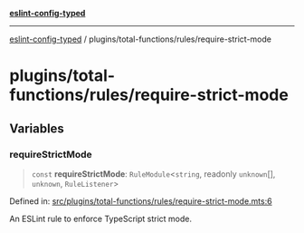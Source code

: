 [**eslint-config-typed**](../../../README.md)

---

[eslint-config-typed](../../../README.md) / plugins/total-functions/rules/require-strict-mode

# plugins/total-functions/rules/require-strict-mode

## Variables

### requireStrictMode

> `const` **requireStrictMode**: `RuleModule`\<`string`, readonly `unknown`[], `unknown`, `RuleListener`\>

Defined in: [src/plugins/total-functions/rules/require-strict-mode.mts:6](https://github.com/noshiro-pf/eslint-config-typed/blob/main/src/plugins/total-functions/rules/require-strict-mode.mts#L6)

An ESLint rule to enforce TypeScript strict mode.
